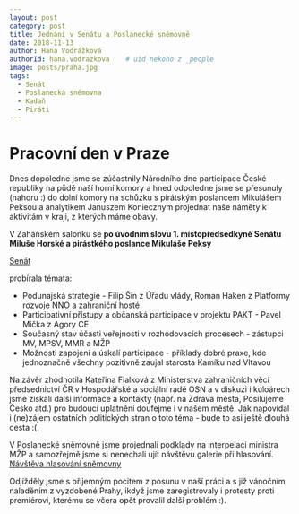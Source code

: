```yaml
---
layout: post
category: post
title: Jednání v Senátu a Poslanecké sněmovně 
date: 2018-11-13
author: Hana Vodrážková
authorId: hana.vodrazkova    # uid nekoho z _people
image: posts/praha.jpg
tags:
  - Senát
  - Poslanecká sněmovna
  - Kadaň
  - Piráti
---
```


# Pracovní den v Praze 

Dnes dopoledne jsme se zúčastnily Národního dne participace České republiky na půdě naší horní komory a hned odpoledne jsme se přesunuly (nahoru :) do dolní komory na schůzku s pirátským poslancem Mikulášem Peksou a analytikem Januszem Koniecznym projednat naše náměty k aktivitám v kraji, z kterých máme obavy. 

V Zaháňském salonku se **po úvodním slovu 1. místopředsedkyně Senátu Miluše Horské a pirástkého poslance Mikuláše Peksy**

[Senát](https://drive.google.com/open?id=1hC64Foq3h7kna6lJmw2PmOBqSuazht28)

probírala témata: 
* Podunajská strategie - Filip Šín z Úřadu vlády, Roman Haken z Platformy rozvoje NNO a zahraniční hosté
* Participativní přístupy a občanská participace v projektu PAKT - Pavel Mička z Agory CE
* Současný stav účasti veřejnosti v rozhodovacích procesech - zástupci MV, MPSV, MMR a MŽP
* Možnosti zapojení a úskalí participace - příklady dobré praxe, kde jednoznačně všechny pozitivně zaujal starosta Kamíku nad Vltavou

Na závěr zhodnotila Kateřina Fialková z Ministerstva zahraničních věcí předsednictví ČR v Hospodářské a sociální radě OSN a v diskuzi i kuloárech jsme získali další informace a kontakty (např. na Zdravá města, Posilujeme Česko atd.) pro budoucí uplatnění doufejme i v našem městě. Jak napovídal i (ne)zájem ostatních politických stran o toto téma - bude to asi ještě dlouhá cesta :(.

V Poslanecké sněmovně jsme projednali podklady na interpelaci ministra MŽP a samozřejmě jsme si nenechali ujít návštěvu galerie při hlasování.
[Návštěva hlasování sněmovny](https://youtu.be/EF4PPlVHY-k)

Odjížděly jsme s příjemným pocitem z posunu v naší práci a s již vánočním naladěním z vyzdobené Prahy, ikdyž jsme zaregistrovaly i protesty proti premiérovi, kterému se včera opět provalil další problém :).

